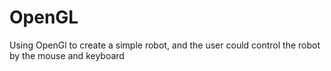 # OpenGL
Using OpenGl to create a simple robot, and the user could control the robot by the mouse and keyboard
